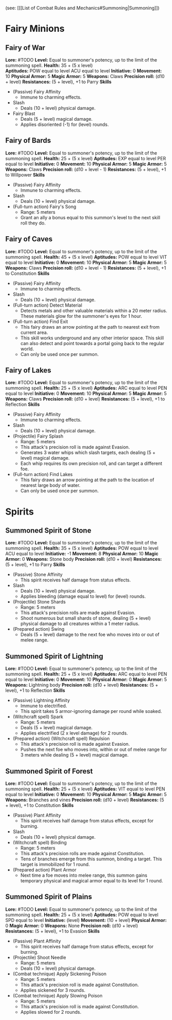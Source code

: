 (see: [[[List of Combat Rules and Mechanics#Summoning|Summoning]]) 

# Fairy Minions
## Fairy of War
**Lore:** #TODO
**Level:** Equal to summoner's potency, up to the limit of the summoning spell.
**Health:** 35 + (5 x level)  
**Aptitudes:** 
	POW equal to level 
	ACU equal to level
**Initiative:** 0
**Movement:** 10
**Physical Armor:** 5
**Magic Armor:** 5
**Weapons:** Claws
**Precision roll:** (d10 + level)
**Resistances:** (5 + level), +1 to Parry
**Skills**
+ (Passive) Fairy Affinity
	+ Immune to charming effects.
+ Slash
	+ Deals (10 + level) physical damage.
+ Fairy Blast
	+ Deals (5 + level) magical damage.
	+ Applies disoriented (-1) for (level) rounds.

## Fairy of Bards
**Lore:** #TODO
**Level:** Equal to summoner's potency, up to the limit of the summoning spell.
**Health:** 25 + (5 x level)
**Aptitudes:** 
	EXP equal to level 
	PER equal to level
**Initiative:** 0
**Movement:** 10
**Physical Armor:** 5
**Magic Armor:** 5
**Weapons:** Claws
**Precision roll:** (d10 + level - 1)
**Resistances:** (5 + level), +1 to Willpower
**Skills**
+ (Passive) Fairy Affinity
	+ Immune to charming effects.
+ Slash
	+ Deals (10 + level) physical damage.
+ (Full-turn action) Fairy's Song
	+ Range: 5 meters
	+ Grant an ally a bonus equal to this summon's level to the next skill roll they do.

## Fairy of Caves
**Lore:** #TODO
**Level:** Equal to summoner's potency, up to the limit of the summoning spell.
**Health:** 45 + (5 x level)
**Aptitudes:** 
	POW equal to level 
	VIT equal to level
**Initiative:** 0
**Movement:** 10
**Physical Armor:** 5
**Magic Armor:** 5
**Weapons:** Claws
**Precision roll:** (d10 + level - 1)
**Resistances:** (5 + level), +1 to Constitution
**Skills**
+ (Passive) Fairy Affinity
	+ Immune to charming effects.
+ Slash
	+ Deals (10 + level) physical damage.
+ (Full-turn action) Detect Material
	+ Detects metals and other valuable materials within a 20 meter radius. These materials glow for the summoner's eyes for 1 hour.
+ (Full-turn action) Find Exit
	+ This fairy draws an arrow pointing at the path to nearest exit from current area.
	+ This skill works underground and any other interior space. This skill can also detect and point towards a portal going back to the regular world.
	+ Can only be used once per summon.

## Fairy of Lakes
**Lore:** #TODO
**Level:** Equal to summoner's potency, up to the limit of the summoning spell.
**Health:** 25 + (5 x level)
**Aptitudes:** 
	ARC equal to level 
	PEN equal to level
**Initiative:** 0
**Movement:** 10
**Physical Armor:** 5
**Magic Armor:** 5
**Weapons:** Claws
**Precision roll:** (d10 + level)
**Resistances:** (5 + level), +1 to Reflection
**Skills**
+ (Passive) Fairy Affinity
	+ Immune to charming effects.
+ Slash
	+ Deals (10 + level) physical damage.
+ (Projectile) Fairy Splash
	+ Range: 5 meters
	+ This attack's precision roll is made against Evasion.
	+ Generates 3 water whips which slash targets, each dealing (5 + level) magical damage.
	+ Each whip requires its own precision roll, and can target a different foe.
+ (Full-turn action) Find Lakes
	+ This fairy draws an arrow pointing at the path to the location of nearest large body of water.
	+ Can only be used once per summon.

# Spirits
## Summoned Spirit of Stone
**Lore:** #TODO
**Level:** Equal to summoner's potency, up to the limit of the summoning spell.
**Health:** 35 + (5 x level)
**Aptitudes:** 
	POW equal to level 
	ACU equal to level
**Initiative:** -1
**Movement:** 8
**Physical Armor:** 10
**Magic Armor:** 0
**Weapons:** Stone body
**Precision roll:** (d10 + level)
**Resistances:** (5 + level), +1 to Parry
**Skills**
+ (Passive) Stone Affinity
	+ This spirit receives half damage from status effects.
+ Slash
	+ Deals (10 + level) physical damage.
	+ Applies bleeding (damage equal to level) for (level) rounds.
+ (Projectile) Stone Shards
	+ Range: 5 meters
	+ This attack's precision rolls are made against Evasion.
	+ Shoot numerous but small shards of stone, dealing (5 + level) physical damage to all creatures within a 1 meter radius.
+ (Prepared action) Swing
	+ Deals (5 + level) damage to the next foe who moves into or out of melee range.

## Summoned Spirit of Lightning
**Lore:** #TODO
**Level:** Equal to summoner's potency, up to the limit of the summoning spell.
**Health:** 25 + (5 x level)
**Aptitudes:** 
	ARC equal to level 
	PEN equal to level
**Initiative:** 0
**Movement:** 10
**Physical Armor:** 0
**Magic Armor:** 5
**Weapons:** Lightning body
**Precision roll:** (d10 + level)
**Resistances:** (5 + level), +1 to Reflection
**Skills**
+ (Passive) Lightning Affinity
	+ Immune to electrified.
	+ This spirit takes 5 armor-ignoring damage per round while soaked.
+ (Witchcraft spell) Spark
	+ Range: 5 meters
	+ Deals (5 + level) magical damage.
	+ Applies electrified (2 x level damage) for 2 rounds.
+ (Prepared action) (Witchcraft spell) Repulsion
	+ This attack's precision roll is made against Evasion.
	+ Pushes the next foe who moves into, within or out of melee range for 3 meters while dealing (5 + level) magical damage.

## Summoned Spirit of Forest
**Lore:** #TODO
**Level:** Equal to summoner's potency, up to the limit of the summoning spell.
**Health:** 25 + (5 x level)
**Aptitudes:** 
	VIT equal to level 
	PEN equal to level
**Initiative:** 0
**Movement:** 10
**Physical Armor:** 5
**Magic Armor:** 5
**Weapons:** Branches and vines
**Precision roll:** (d10 + level)
**Resistances:** (5 + level), +1 to Constitution
**Skills**
+ (Passive) Plant Affinity
	+ This spirit receives half damage from status effects, except for burning.
+ Slash
	+ Deals (10 + level) physical damage.
+ (Witchcraft spell) Binding
	+ Range: 5 meters
	+ This attack's precision rolls are made against Constitution.
	+ Tens of branches emerge from this summon, binding a target. This target is immobilized for 1 round.
+ (Prepared action) Plant Armor
	+ Next time a foe moves into melee range, this summon gains temporary physical and magical armor equal to its level for 1 round.

## Summoned Spirit of Plains
**Lore:** #TODO
**Level:** Equal to summoner's potency, up to the limit of the summoning spell.
**Health:** 25 + (5 x level)
**Aptitudes:** 
	POW equal to level 
	SPD equal to level
**Initiative:** (level)
**Movement:** (10 + level)
**Physical Armor:** 0
**Magic Armor:** 0
**Weapons:** None
**Precision roll:** (d10 + level)
**Resistances:** (5 + level), +1 to Evasion
**Skills**
+ (Passive) Plant Affinity
	+ This spirit receives half damage from status effects, except for burning.
+ (Projectile) Shoot Needle
	+ Range: 5 meters
	+ Deals (10 + level) physical damage.
+ (Combat technique) Apply Sickening Poison
	+ Range: 5 meters
	+ This attack's precision roll is made against Constitution.
	+ Applies sickened for 3 rounds.
+ (Combat technique) Apply Slowing Poison
	+ Range: 5 meters
	+ This attack's precision roll is made against Constitution.
	+ Applies slowed for 2 rounds.